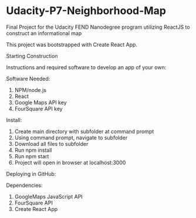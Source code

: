 # Udacity-P7-Neighborhood-Map
Final Project for the Udacity FEND Nanodegree program utilizing ReactJS to construct an informational map

This project was bootstrapped with Create React App.

Starting Construction

Instructions and required software to develop an app of your own:

Software Needed:
1) NPM/node.js
2) React 
3) Google Maps API key
4) FourSquare API key

Install:
1) Create main directory with subfolder at command prompt
2) Using command prompt, navigate to subfolder
3) Download all files to subfolder
4) Run npm install
5) Run npm start
6) Project will open in browser at localhost:3000

Deploying in GitHub:


Dependencies:
1) GoogleMaps JavaScript API
2) FourSquare API
3) Create React App
